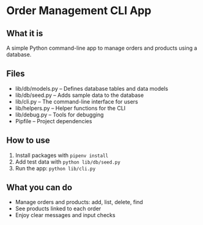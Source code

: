 # Order Management CLI App

## What it is
A simple Python command-line app to manage orders and products using a database.

## Files
- lib/db/models.py – Defines database tables and data models
- lib/db/seed.py – Adds sample data to the database
- lib/cli.py – The command-line interface for users
- lib/helpers.py – Helper functions for the CLI
- lib/debug.py – Tools for debugging
- Pipfile – Project dependencies

## How to use
1. Install packages with `pipenv install`
2. Add test data with `python lib/db/seed.py`
3. Run the app: `python lib/cli.py`

## What you can do
- Manage orders and products: add, list, delete, find
- See products linked to each order
- Enjoy clear messages and input checks
